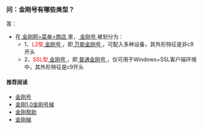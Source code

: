 ### 问：金刚号有哪些类型？
答：
- 在[ 金刚网>菜单>商店 ](https://atozitpro.net/shop/)里，[ 金刚号 ](https://github.com/a2zitpro/web/blob/master/kkid.md)被划分为：
  - 1、<font color="Red">L2型</font>[ 金刚号 ](https://github.com/a2zitpro/web/blob/master/kkid.md)，即[ 万能金刚号 ](https://github.com/a2zitpro/web/blob/master/multipurposekkid.md)，可配入多种设备，其外形特征是非c9开头
  - 2、<font color="Red">SSL型</font>[ 金刚号 ](https://github.com/a2zitpro/web/blob/master/kkid.md)，即[ 普通金刚号 ](https://github.com/a2zitpro/web/blob/master/singlepurposekkid.md)，仅可用于Windows+SSL客户端环境中，其外形特征是c9开头

#### 推荐阅读

- [金刚号](https://a2zitpro.github.io/web/list_kkid.md)
- [金刚1.0金刚号梯](https://a2zitpro.github.io/web/list_helpkkvpn1.0.md)
- [金刚帮助](https://a2zitpro.github.io/web/list_helpkkvpn.md)
- [金刚梯](https://a2zitpro.github.io/web/dlb.md)
